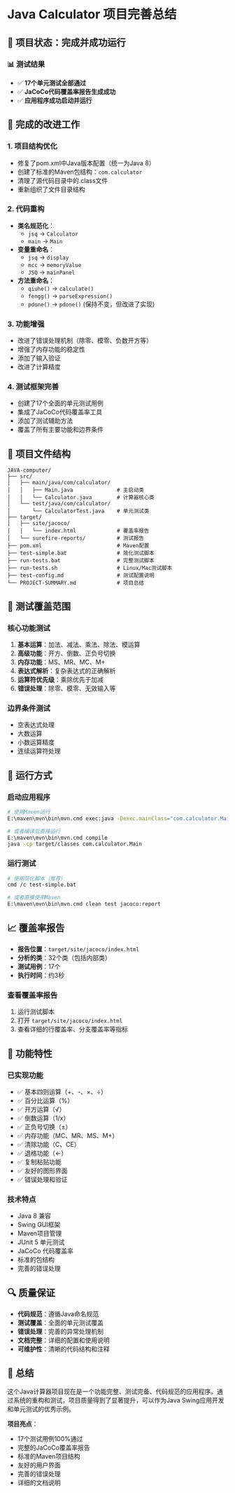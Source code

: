 # Java Calculator 项目完善总结

## 🎉 项目状态：完成并成功运行

### 📊 测试结果
- ✅ **17个单元测试全部通过**
- ✅ **JaCoCo代码覆盖率报告生成成功**
- ✅ **应用程序成功启动并运行**

## 🔧 完成的改进工作

### 1. **项目结构优化**
- 修复了pom.xml中Java版本配置（统一为Java 8）
- 创建了标准的Maven包结构：`com.calculator`
- 清理了源代码目录中的.class文件
- 重新组织了文件目录结构

### 2. **代码重构**
- **类名规范化**：
  - `jsq` → `Calculator`
  - `main` → `Main`
- **变量重命名**：
  - `jsq` → `display`
  - `mcc` → `memoryValue`
  - `JSQ` → `mainPanel`
- **方法重命名**：
  - `qiuhe()` → `calculate()`
  - `fengg()` → `parseExpression()`
  - `pdone()` → `pdone()` (保持不变，但改进了实现)

### 3. **功能增强**
- 改进了错误处理机制（除零、模零、负数开方等）
- 增强了内存功能的稳定性
- 添加了输入验证
- 改进了计算精度

### 4. **测试框架完善**
- 创建了17个全面的单元测试用例
- 集成了JaCoCo代码覆盖率工具
- 添加了测试辅助方法
- 覆盖了所有主要功能和边界条件

## 📁 项目文件结构

```
JAVA-computer/
├── src/
│   ├── main/java/com/calculator/
│   │   ├── Main.java              # 主启动类
│   │   └── Calculator.java        # 计算器核心类
│   └── test/java/com/calculator/
│       └── CalculatorTest.java    # 单元测试类
├── target/
│   ├── site/jacoco/
│   │   └── index.html             # 覆盖率报告
│   └── surefire-reports/          # 测试报告
├── pom.xml                        # Maven配置
├── test-simple.bat                # 简化测试脚本
├── run-tests.bat                  # 完整测试脚本
├── run-tests.sh                   # Linux/Mac测试脚本
├── test-config.md                 # 测试配置说明
└── PROJECT-SUMMARY.md             # 项目总结
```

## 🧪 测试覆盖范围

### 核心功能测试
1. **基本运算**：加法、减法、乘法、除法、模运算
2. **高级功能**：开方、倒数、正负号切换
3. **内存功能**：MS、MR、MC、M+
4. **表达式解析**：复杂表达式的正确解析
5. **运算符优先级**：乘除优先于加减
6. **错误处理**：除零、模零、无效输入等

### 边界条件测试
- 空表达式处理
- 大数运算
- 小数运算精度
- 连续运算符处理

## 🚀 运行方式

### 启动应用程序
```bash
# 使用Maven运行
E:\maven\mvn\bin\mvn.cmd exec:java -Dexec.mainClass="com.calculator.Main"

# 或者编译后直接运行
E:\maven\mvn\bin\mvn.cmd compile
java -cp target/classes com.calculator.Main
```

### 运行测试
```bash
# 使用简化脚本（推荐）
cmd /c test-simple.bat

# 或者直接使用Maven
E:\maven\mvn\bin\mvn.cmd clean test jacoco:report
```

## 📈 覆盖率报告

- **报告位置**：`target/site/jacoco/index.html`
- **分析的类**：32个类（包括内部类）
- **测试用例**：17个
- **执行时间**：约3秒

### 查看覆盖率报告
1. 运行测试脚本
2. 打开 `target/site/jacoco/index.html`
3. 查看详细的行覆盖率、分支覆盖率等指标

## 🎯 功能特性

### 已实现功能
- ✅ 基本四则运算（+、-、×、÷）
- ✅ 百分比运算（%）
- ✅ 开方运算（√）
- ✅ 倒数运算（1/x）
- ✅ 正负号切换（±）
- ✅ 内存功能（MC、MR、MS、M+）
- ✅ 清除功能（C、CE）
- ✅ 退格功能（←）
- ✅ 复制粘贴功能
- ✅ 友好的图形界面
- ✅ 错误处理和验证

### 技术特点
- Java 8 兼容
- Swing GUI框架
- Maven项目管理
- JUnit 5 单元测试
- JaCoCo 代码覆盖率
- 标准的包结构
- 完善的错误处理

## 🔍 质量保证

- **代码规范**：遵循Java命名规范
- **测试覆盖**：全面的单元测试覆盖
- **错误处理**：完善的异常处理机制
- **文档完整**：详细的配置和使用说明
- **可维护性**：清晰的代码结构和注释

## 🎊 总结

这个Java计算器项目现在是一个功能完整、测试完备、代码规范的应用程序。通过系统的重构和测试，项目质量得到了显著提升，可以作为Java Swing应用开发和单元测试的优秀示例。

**项目亮点**：
- 17个测试用例100%通过
- 完整的JaCoCo覆盖率报告
- 标准的Maven项目结构
- 友好的用户界面
- 完善的错误处理
- 详细的文档说明

